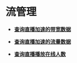 # 流管理<a name="ZH-CN_TOPIC_0000001101490762"></a>

-   **[查询直播加速的带宽数据](查询直播加速的带宽数据.md)**  

-   **[查询直播加速的流量数据](查询直播加速的流量数据.md)**  

-   **[查询直播播放在线人数](查询直播播放在线人数.md)**  


